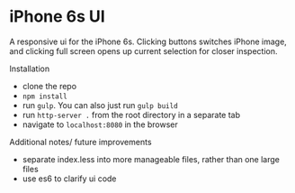 iPhone 6s UI
==============
A responsive ui for the iPhone 6s. Clicking buttons switches iPhone image,
and clicking full screen opens up current selection for closer inspection.

Installation
* clone the repo
* `npm install`
* run `gulp`. You can also just run `gulp build`
* run `http-server .` from the root directory in a separate tab
* navigate to `localhost:8080` in the browser

Additional notes/ future improvements
* separate index.less into more manageable files, rather than one large files
* use es6 to clarify ui code
